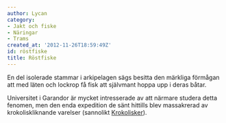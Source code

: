 ```yaml
---
author: Lycan
category:
- Jakt och fiske
- Näringar
- Trams
created_at: '2012-11-26T18:59:49Z'
id: röstfiske
title: Röstfiske
---
```

En del isolerade stammar i arkipelagen sägs besitta den märkliga förmågan att med läten och lockrop få fisk att självmant hoppa upp i deras båtar.

Universitet i Garandor är mycket intresserade av att närmare studera detta fenomen, men den enda expedition de sänt hittills blev massakrerad av krokoliskliknande varelser (sannolikt [Krokolisker]).

  [Krokolisker]: Krokolisker